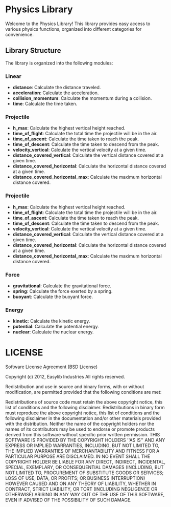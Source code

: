 # Physics Library

Welcome to the Physics Library! This library provides easy access to various physics functions, organized into different categories for convenience.

## Library Structure

The library is organized into the following modules:

### Linear

- **distance**: Calculate the distance traveled.
- **acceleration**: Calculate the acceleration.
- **collision_momentum**: Calculate the momentum during a collision.
- **time**: Calculate the time taken.

### Projectile

- **h_max**: Calculate the highest vertical height reached.
- **time_of_flight**: Calculate the total time the projectile will be in the air.
- **time_of_ascent**: Calculate the time taken to reach the peak.
- **time_of_descent**: Calculate the time taken to descend from the peak.
- **velocity_vertical**: Calculate the vertical velocity at a given time.
- **distance_covered_vertical**: Calculate the vertical distance covered at a given time.
- **distance_covered_horizontal**: Calculate the horizontal distance covered at a given time.
- **distance_covered_horizontal_max**: Calculate the maximum horizontal distance covered.

### Projectile

- **h_max**: Calculate the highest vertical height reached.
- **time_of_flight**: Calculate the total time the projectile will be in the air.
- **time_of_ascent**: Calculate the time taken to reach the peak.
- **time_of_descent**: Calculate the time taken to descend from the peak.
- **velocity_vertical**: Calculate the vertical velocity at a given time.
- **distance_covered_vertical**: Calculate the vertical distance covered at a given time.
- **distance_covered_horizontal**: Calculate the horizontal distance covered at a given time.
- **distance_covered_horizontal_max**: Calculate the maximum horizontal distance covered.

### Force

- **gravitational**: Calculate the gravitational force.
- **spring**: Calculate the force exerted by a spring.
- **buoyant**: Calculate the buoyant force.

### Energy

- **kinetic**: Calculate the kinetic energy.
- **potential**: Calculate the potential energy.
- **nuclear**: Calculate the nuclear energy.

# LICENSE

Software License Agreement (BSD License)

Copyright (c) 2012, Easylib Industries All rights reserved.

Redistribution and use in source and binary forms, with or without modification, are permitted provided that the following conditions are met:

Redistributions of source code must retain the above copyright notice, this list of conditions and the following disclaimer.
Redistributions in binary form must reproduce the above copyright notice, this list of conditions and the following disclaimer in the documentation and/or other materials provided with the distribution.
Neither the name of the copyright holders nor the names of its contributors may be used to endorse or promote products derived from this software without specific prior written permission.
THIS SOFTWARE IS PROVIDED BY THE COPYRIGHT HOLDERS ''AS IS'' AND ANY EXPRESS OR IMPLIED WARRANTIES, INCLUDING, BUT NOT LIMITED TO, THE IMPLIED WARRANTIES OF MERCHANTABILITY AND FITNESS FOR A PARTICULAR PURPOSE ARE DISCLAIMED. IN NO EVENT SHALL THE COPYRIGHT HOLDER BE LIABLE FOR ANY DIRECT, INDIRECT, INCIDENTAL, SPECIAL, EXEMPLARY, OR CONSEQUENTIAL DAMAGES (INCLUDING, BUT NOT LIMITED TO, PROCUREMENT OF SUBSTITUTE GOODS OR SERVICES; LOSS OF USE, DATA, OR PROFITS; OR BUSINESS INTERRUPTION) HOWEVER CAUSED AND ON ANY THEORY OF LIABILITY, WHETHER IN CONTRACT, STRICT LIABILITY, OR TORT (INCLUDING NEGLIGENCE OR OTHERWISE) ARISING IN ANY WAY OUT OF THE USE OF THIS SOFTWARE, EVEN IF ADVISED OF THE POSSIBILITY OF SUCH DAMAGE.